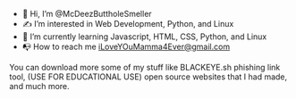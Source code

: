 - 👋 Hi, I’m @McDeezButtholeSmeller
- ✍ I’m interested in Web Development, Python, and Linux
- 🧠 I’m currently learning Javascript, HTML, CSS, Python, and Linux
- 📭 How to reach me iLoveYOuMamma4Ever@gmail.com

You can download more some of my stuff like BLACKEYE.sh phishing link tool, (USE FOR EDUCATIONAL USE) open source websites that I had made, and much more.
